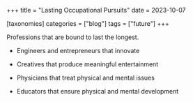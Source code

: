 +++
title = "Lasting Occupational Pursuits"
date = 2023-10-07

[taxonomies]
categories = ["blog"]
tags = ["future"]
+++

Professions that are bound to last the longest.

<!-- more -->

- Engineers and entrepreneurs that innovate

- Creatives that produce meaningful entertainment

- Physicians that treat physical and mental issues

- Educators that ensure physical and mental development

